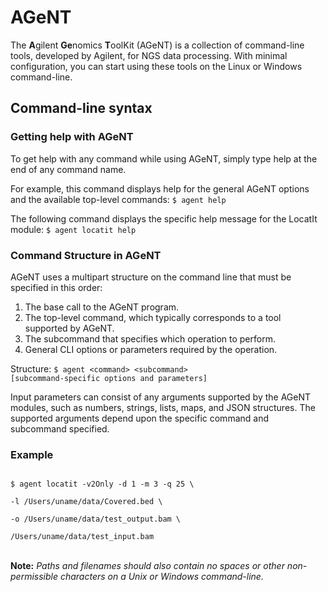 AGeNT
=======
The <strong>A</strong>gilent <strong>Ge</strong>nomics <strong>T</strong>oolKit (AGeNT) is a collection of command-line tools, developed by Agilent, for NGS data processing. With minimal configuration, you can start using these tools on the Linux or Windows command-line.
<br>
## Command-line syntax

### Getting help with AGeNT
To get help with any command while using AGeNT, simply type help at the end of any command name.

For example, this command displays help for the general AGeNT options and the available top-level commands:
<code>$ agent help</code>

The following command displays the specific help message for the LocatIt module:
<code>$ agent locatit help</code>

### Command Structure in AGeNT

AGeNT uses a multipart structure on the command line that must be specified in this order:
1. The base call to the AGeNT program.
2. The top-level command, which typically corresponds to a tool supported by AGeNT.
3. The subcommand that specifies which operation to perform.
4. General CLI options or parameters required by the operation.

Structure:
<code>$ agent \<command\> \<subcommand\> [subcommand-specific options and parameters] 
</code>

Input parameters can consist of any arguments supported by the AGeNT modules, such as numbers, strings, lists, maps, and JSON structures. The supported arguments depend upon the specific command and subcommand specified.

### Example
<code>
$ agent locatit -v2Only -d 1 -m 3 -q 25 \<br>
-l /Users/uname/data/Covered.bed \<br>
-o /Users/uname/data/test_output.bam \<br>
/Users/uname/data/test_input.bam
</code>

<br>

**Note:** *Paths and filenames should also contain no spaces or other non-permissible characters on a Unix or Windows command-line.*

